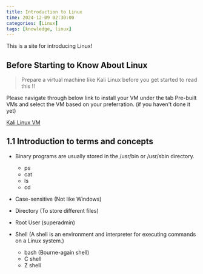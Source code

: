 ```yaml
---
title: Introduction to Linux
time: 2024-12-09 02:30:00
categories: [Linux]
tags: [knowledge, linux]
---
```



This is a site for introducing Linux!

## Before Starting to Know About Linux
> Prepare a virtual machine like Kali Linux before you get started to read this !!


Please navigate through below link to install your VM under the tab Pre-built VMs and select the VM based on your preferration. (if you haven't done it yet)

<a href="https://www.kali.org/get-kali/#kali-virtual-machines" target="_blank">Kali Linux VM</a>

## 1.1 Introduction to terms and concepts
  - Binary programs are usually stored in the /usr/bin or /usr/sbin directory.
    - ps
    - cat
    - ls
    - cd

  - Case-sensitive (Not like Windows)
  
  - Directory (To store different files)
  
  - Root User (superadmin)

  - Shell (A shell is an environment and interpreter for executing commands on a Linux system.)
    - bash (Bourne-again shell)
    - C shell
    - Z shell 